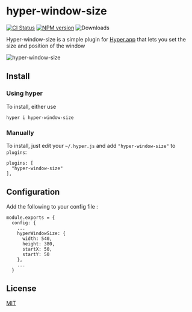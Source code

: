 # hyper-window-size

[![CI Status](https://circleci.com/gh/romainwn/hyper-window-size.svg?style=shield)](https://circleci.com/gh/romainwn/hyper-window-size)
[![NPM version](https://badge.fury.io/js/hyper-window-size.svg)](https://www.npmjs.com/package/hyper-window-size)
![Downloads](https://img.shields.io/npm/dm/hyper-window-size.svg?style=flat)

Hyper-window-size is a simple plugin for [Hyper.app](https://hyper.is/) that lets you set the size and position of the window

![hyper-window-size](https://user-images.githubusercontent.com/13620579/39882075-1959f24c-5483-11e8-8722-851a2d4fb6d4.gif)

## Install

### Using hyper

To install, either use
```
hyper i hyper-window-size
```

### Manually

To install, just edit your `~/.hyper.js` and add `"hyper-window-size"` to `plugins`:
```
plugins: [
  "hyper-window-size"
],
```

## Configuration

Add the following to your config file :
````
module.exports = {
  config: {
    ...
    hyperWindowSize: {
      width: 540,
      height: 380,
      startX: 50,
      startY: 50
    },
    ...
  }
````

## License

[MIT](LICENSE)
